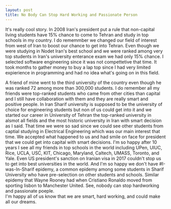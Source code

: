 ```yaml
---
layout: post
title: No Body Can Stop Hard Working and Passionate Person
---
```


It's really cool story. In 2008 Iran's president put a rule that non-capital living students have 15% chance to come to Tehran and study in top schools in my country. 
I do rememmber we changed our field of interest from west of Iran to boost our chance to get into Tehran. Even though we were studying in Nodet Iran's best school and we were ranked among very top students in Iran's university enterance exam we had only 15% chance. 
I selected software engineering since it was not compettetive that time. It took months to gather money to buy a lap top since I had very limited expierience in programming and had no idea what's going on in this field. 

A friend of mine went to the third university of the country even though he was ranked 72 among more than 300,000 students. 
I do remember all my friends were top-ranked students who came from other cities than capital and I still have collaboration with them and they are really smart and positive people.
In Iran Sharif university is supposed to be the university of choice for engineering students but non of us could get into it and we started our career in University of Tehran the top-ranked university in alsmot all fields and the most historic university in Iran with smart decision as I said.
That time we were so sad since we could see other students from captial studying in Electrical Engineering which was our main interest that time. 
We accepted what happened to us and had smile on face for president that we could get into capital with smart decisions. 
I'm so happy after 10 years I see all my friends in top schools in the world including UPen, UIUC, Rice, UCLA, USC, KIT, Chicago, Maryland, Caltech, UMASS, Toronto, and Yale.
Even US president's sanction on Iranian visa in 2017 couldn't stop us to get into best universities in the world.
And I'm so happy we don't have #I-was-In-Sharif epidemy, a common epidemy among some students in Sharif University who have pre-selection on other students and schools.
Similar epidemy that Wayne Rooney had when Cristiano Ronaldo moved from sporting lisbon to Manchester United. See, nobody can stop hardworking and passionate poeple.  
I'm happy all of us know that we are smart, hard working, and could make all our dreams. 

